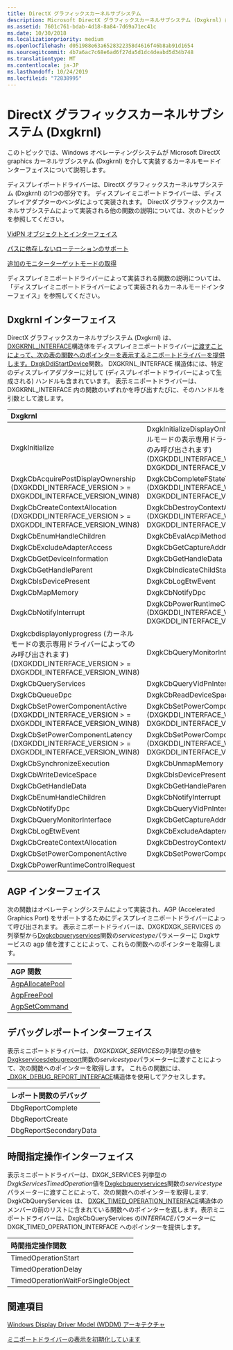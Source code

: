 ```yaml
---
title: DirectX グラフィックスカーネルサブシステム
description: Microsoft DirectX グラフィックスカーネルサブシステム (Dxgkrnl) は、ディスプレイミニポートドライバーによって呼び出される関数を実装します。
ms.assetid: 7601c761-bdab-4d18-8a84-7d69a71ec41c
ms.date: 10/30/2018
ms.localizationpriority: medium
ms.openlocfilehash: d051988e63a6528322358d4616f46b8ab91d1654
ms.sourcegitcommit: 4b7a6ac7c68e6ad6f27da5d1dc4deabd5d34b748
ms.translationtype: MT
ms.contentlocale: ja-JP
ms.lasthandoff: 10/24/2019
ms.locfileid: "72838995"
---
```

# <a name="directx-graphics-kernel-subsystem-dxgkrnlsys"></a>DirectX グラフィックスカーネルサブシステム (Dxgkrnl)

このトピックでは、Windows オペレーティングシステムが Microsoft DirectX graphics カーネルサブシステム (Dxgkrnl) を介して実装するカーネルモードインターフェイスについて説明します。

ディスプレイポートドライバーは、DirectX グラフィックスカーネルサブシステム (Dxgkrnl) の1つの部分です。 ディスプレイミニポートドライバーは、ディスプレイアダプターのベンダによって実装されます。 DirectX グラフィックスカーネルサブシステムによって実装される他の関数の説明については、次のトピックを参照してください。

[VidPN オブジェクトとインターフェイス](vidpn-objects-and-interfaces.md)

[パスに依存しないローテーションのサポート](supporting-path-independent-rotation.md)

[追加のモニターターゲットモードの取得](obtaining-additional-monitor-target-modes.md)

ディスプレイミニポートドライバーによって実装される関数の説明については、「ディスプレイミニポートドライバーによって実装されるカーネルモードインターフェイス」を参照してください。

## <a name="dxgkrnl-interface"></a>Dxgkrnl インターフェイス

DirectX グラフィックスカーネルサブシステム (Dxgkrnl) は、 [DXGKRNL_INTERFACE](https://docs.microsoft.com/windows-hardware/drivers/ddi/dispmprt/ns-dispmprt-_dxgkrnl_interface)構造体をディスプレイミニポートドライバー[に渡すことによって、次の表の関数へのポインターを表示するミニポートドライバーを提供します。DxgkDdiStartDevice](https://docs.microsoft.com/windows-hardware/drivers/ddi/dispmprt/nc-dispmprt-dxgkddi_start_device)関数。 DXGKRNL_INTERFACE 構造体には、特定のディスプレイアダプターに対して (ディスプレイポートドライバーによって生成される) ハンドルも含まれています。 表示ミニポートドライバーは、DXGKRNL_INTERFACE 内の関数のいずれかを呼び出すたびに、そのハンドルを引数として渡します。



|Dxgkrnl||
|:---|:---|
|DxgkInitialize|DxgkInitializeDisplayOnlyDriver (カーネルモードの表示専用ドライバーによってのみ呼び出されます) (DXGKDDI_INTERFACE_VERSION > = DXGKDDI_INTERFACE_VERSION_WIN8)|
|DxgkCbAcquirePostDisplayOwnership (DXGKDDI_INTERFACE_VERSION > = DXGKDDI_INTERFACE_VERSION_WIN8)|DxgkCbCompleteFStateTransition (DXGKDDI_INTERFACE_VERSION > = DXGKDDI_INTERFACE_VERSION_WIN8)|
|DxgkCbCreateContextAllocation (DXGKDDI_INTERFACE_VERSION > = DXGKDDI_INTERFACE_VERSION_WIN8)|DxgkCbDestroyContextAllocation (DXGKDDI_INTERFACE_VERSION > = DXGKDDI_INTERFACE_VERSION_WIN8)|
|DxgkCbEnumHandleChildren|DxgkCbEvalAcpiMethod|
|DxgkCbExcludeAdapterAccess|DxgkCbGetCaptureAddress|
|DxgkCbGetDeviceInformation|DxgkCbGetHandleData|
|DxgkCbGetHandleParent|DxgkCbIndicateChildStatus|
|DxgkCbIsDevicePresent|DxgkCbLogEtwEvent|
|DxgkCbMapMemory|DxgkCbNotifyDpc|
|DxgkCbNotifyInterrupt|DxgkCbPowerRuntimeControlRequest (DXGKDDI_INTERFACE_VERSION > = DXGKDDI_INTERFACE_VERSION_WIN8)|
|Dxgkcbdisplayonlyprogress (カーネルモードの表示専用ドライバーによってのみ呼び出されます) (DXGKDDI_INTERFACE_VERSION > = DXGKDDI_INTERFACE_VERSION_WIN8)|DxgkCbQueryMonitorInterface|
|DxgkCbQueryServices|DxgkCbQueryVidPnInterface|
|DxgkCbQueueDpc|DxgkCbReadDeviceSpace|
|DxgkCbSetPowerComponentActive (DXGKDDI_INTERFACE_VERSION > = DXGKDDI_INTERFACE_VERSION_WIN8)|DxgkCbSetPowerComponentIdle (DXGKDDI_INTERFACE_VERSION > = DXGKDDI_INTERFACE_VERSION_WIN8)|
|DxgkCbSetPowerComponentLatency (DXGKDDI_INTERFACE_VERSION > = DXGKDDI_INTERFACE_VERSION_WIN8)|DxgkCbSetPowerComponentResidency (DXGKDDI_INTERFACE_VERSION > = DXGKDDI_INTERFACE_VERSION_WIN8)|
|DxgkCbSynchronizeExecution|DxgkCbUnmapMemory|
|DxgkCbWriteDeviceSpace|DxgkCbIsDevicePresent|
|DxgkCbGetHandleData|DxgkCbGetHandleParent|
|DxgkCbEnumHandleChildren|DxgkCbNotifyInterrupt|
|DxgkCbNotifyDpc|DxgkCbQueryVidPnInterface|
|DxgkCbQueryMonitorInterface|DxgkCbGetCaptureAddress|
|DxgkCbLogEtwEvent|DxgkCbExcludeAdapterAccess|
|DxgkCbCreateContextAllocation|DxgkCbDestroyContextAllocation|
|DxgkCbSetPowerComponentActive|DxgkCbSetPowerComponentIdle|
|DxgkCbPowerRuntimeControlRequest||

## <a name="agp-interface"></a>AGP インターフェイス

次の関数はオペレーティングシステムによって実装され、AGP (Accelerated Graphics Port) をサポートするためにディスプレイミニポートドライバーによって呼び出されます。 表示ミニポートドライバーは、DXGKDXGK_SERVICES の列挙型から[Dxgkcbqueryservices](https://docs.microsoft.com/windows-hardware/drivers/ddi/dispmprt/nc-dispmprt-dxgkcb_query_services)関数の*servicestype*パラメーターに Dxgkサービスの agp 値を渡すことによって、これらの関数へのポインターを取得します。

|AGP 関数|
|:---|
|[AgpAllocatePool](https://docs.microsoft.com/windows-hardware/drivers/ddi/dispmprt/nc-dispmprt-dxgkcb_agp_allocate_pool)|
|[AgpFreePool](https://docs.microsoft.com/windows-hardware/drivers/ddi/dispmprt/nc-dispmprt-dxgkcb_agp_free_pool)|
|[AgpSetCommand](https://docs.microsoft.com/windows-hardware/drivers/ddi/dispmprt/nc-dispmprt-dxgkcb_agp_set_command)|


## <a name="debug-report-interface"></a>デバッグレポートインターフェイス


表示ミニポートドライバーは、 *DXGKDXGK_SERVICES*の列挙型の値を[Dxgkservicesdebugreport](https://docs.microsoft.com/windows-hardware/drivers/ddi/dispmprt/nc-dispmprt-dxgkcb_query_services)関数の*servicestype*パラメーターに渡すことによって、次の関数へのポインターを取得します。 これらの関数には、 [_DXGK_DEBUG_REPORT_INTERFACE](https://docs.microsoft.com/windows-hardware/drivers/ddi/dispmprt/ns-dispmprt-_dxgk_debug_report_interface)構造体を使用してアクセスします。

|レポート関数のデバッグ|
|:---|
|DbgReportComplete|
|DbgReportCreate|
|DbgReportSecondaryData|

## <a name="timed-operation-interface"></a>時間指定操作インターフェイス

表示ミニポートドライバーは、DXGK_SERVICES 列挙型の*DxgkServicesTimedOperation*値を[Dxgkcbqueryservices](https://docs.microsoft.com/windows-hardware/drivers/ddi/dispmprt/nc-dispmprt-dxgkcb_query_services)関数の*servicestype*パラメーターに渡すことによって、次の関数へのポインターを取得します. DxgkCbQueryServices は、 [DXGK_TIMED_OPERATION_INTERFACE](https://docs.microsoft.com/windows-hardware/drivers/ddi/dispmprt/ns-dispmprt-_dxgk_timed_operation_interface)構造体のメンバーの前のリストに含まれている関数へのポインターを返します。表示ミニポートドライバーは、DxgkCbQueryServices の*INTERFACE*パラメーターに DXGK_TIMED_OPERATION_INTERFACE へのポインターを提供します。

|時間指定操作関数|
|:---|
|TimedOperationStart|
|TimedOperationDelay|
|TimedOperationWaitForSingleObject|

## <a name="see-also"></a>関連項目

[Windows Display Driver Model (WDDM) アーキテクチャ](windows-vista-and-later-display-driver-model-architecture.md)

[ミニポートドライバーの表示を初期化しています](initializing-the-display-miniport-driver.md)


